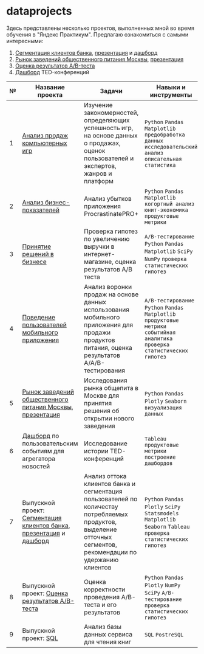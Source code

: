 # dataprojects
Здесь представлены несколько проектов, выполненных мной во время обучения в "Яндекс Практикум". Предлагаю ознакомиться с самыми интересными:
1. [Сегментация клиентов банка](bank/banks.ipynb), [презентация](https://disk.yandex.ru/i/dI_NY2KGzzicxA) и [дашборд](https://public.tableau.com/app/profile/polina.safonova/viz/banks_churn_16953811291880/Dashboard1)
2. [Рынок заведений общественного питания Москвы](restaurants/restaurants.ipynb), [презентация](https://disk.yandex.ru/i/Ua1Wv3d8CB_XlQ)
3. [Оценка результатов A/B-теста](ab_final/ab_test.ipynb)
4. [Дашборд](https://public.tableau.com/app/profile/polina.safonova/viz/TEDtalkspresentation/sheet22) TED-конференций

| №| Название проекта | Задачи                                                    | Навыки и инструменты           |  
|-----------|-------------------|------------------------------------------------------------------|-----------------------------------|
|1              |[Анализ продаж компьютерных игр](games/games.ipynb)|Изучение закономерностей, определяющих успешность игр, на основе данных о продажах, оценок пользователей и экспертов, жанров и платформ|`Python` `Pandas` `Matplotlib` `предобработка данных` `исследовательский анализ` `описательная статистика`|
|2              |[Анализ бизнес-показателей](app_procrastinate/procrastinate_pro.ipynb)| Анализ убытков приложения ProcrastinatePRO+ |`Python` `Pandas` `Matplotlib` `когортный анализ` `юнит-экономика` `продуктовые метрики`|
|3              |[Принятие решений в бизнесе](business/business_decisions.ipynb)| Проверка гипотез по увеличению выручки в интернет-магазине, оценка результатов A/B теста |`A/B-тестирование` `Python` `Pandas` `Matplotlib` `SciPy` `NumPy` `проверка статистических гипотез`|
|4              |[Поведение пользователей мобильного приложения](app/app_ab.ipynb)| Анализ воронки продаж на основе данных использования мобильного приложения для продажи продуктов питания, оценка результатов A/A/B-тестирования |`A/B-тестирование` `Python` `Pandas` `Matplotlib` `продуктовые метрики` `событийная аналитика` `проверка статистических гипотез`|
|5              |[Рынок заведений общественного питания Москвы](restaurants/restaurants.ipynb), [презентация](https://disk.yandex.ru/i/Ua1Wv3d8CB_XlQ)|Исследования рынка общепита в Москве для принятия решения об открытии нового заведения|`Python` `Pandas` `Plotly` `Seaborn` `визуализация данных`|
|6              |[Дашборд](https://public.tableau.com/app/profile/polina.safonova/viz/TEDtalkspresentation/sheet22) по пользовательским событиям для агрегатора новостей|Исследование истории TED-конференций| `Tableau` `продуктовые метрики` `построение дашбордов` |
|7              |Выпускной проект: [Сегментация клиентов банка](bank/banks.ipynb), [презентация](https://disk.yandex.ru/i/dI_NY2KGzzicxA) и [дашборд](https://public.tableau.com/app/profile/polina.safonova/viz/banks_churn_16953811291880/Dashboard1) |Анализ оттока клиентов банка и сегментация пользователей по количеству потребляемых продуктов, выделение отточных сегментов, рекомендации по удержанию клиентов|`Python` `Pandas` `Plotly` `SciPy` `Statsmodels` `Matplotlib` `Seaborn` `Tableau`  `проверка статистических гипотез`|
|8              |Выпускной проект: [Оценка результатов A/B-теста](ab_final/ab_test.ipynb)|Оценка корректности проведения A/B-теста и его результатов|`Python` `Pandas` `Plotly`  `NumPy` `SciPy` `A/B-тестирование` `проверка статистических гипотез`|
|9              |Выпускной проект: [SQL](sql_final/sql_books.ipynb)|Анализ базы данных сервиса для чтения книг|`SQL` `PostreSQL`|
